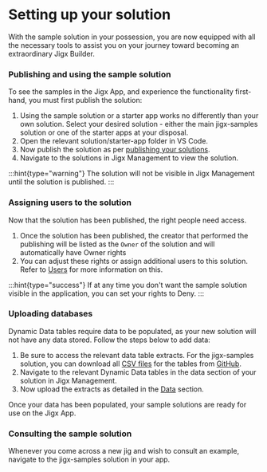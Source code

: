 # Setting up your solution

With the sample solution in your possession, you are now equipped with all the necessary tools to assist you on your journey toward becoming an extraordinary Jigx Builder.

### Publishing and using the sample solution

To see the samples in the Jigx App, and experience the functionality first-hand, you must first publish the solution:

1. Using the sample solution or a starter app works no differently than your own solution. Select your desired solution - either the main jigx-samples solution or one of the starter apps at your disposal.
2. Open the relevant solution/starter-app folder in VS Code.
3. Now publish the solution as per [publishing your solutions](https://docs.jigx.com/publishing-a-solution).
4. Navigate to the solutions in Jigx Management to view the solution.

:::hint{type="warning"}
The solution will not be visible in Jigx Management until the solution is published.
:::

### Assigning users to the solution

Now that the solution has been published, the right people need access.

1. Once the solution has been published, the creator that performed the publishing will be listed as the `Owner` of the solution and will automatically have Owner rights
2. You can adjust these rights or assign additional users to this solution. Refer to [Users](https://docs.jigx.com/users) for more information on this.

:::hint{type="success"}
If at any time you don't want the sample solution visible in the application, you can set your rights to Deny.
:::

### Uploading databases

Dynamic Data tables require data to be populated, as your new solution will not have any data stored. Follow the steps below to add data:

1. Be sure to access the relevant data table extracts. For the jigx-samples solution, you can download all [CSV files](https://github.com/jigx-com/jigx-samples/tree/main/quickstart/csv) for the tables from [GitHub](https://github.com/jigx-com/jigx-samples/tree/main/quickstart/csv).
2. Navigate to the relevant Dynamic Data tables in the data section of your solution in Jigx Management.
3. Now upload the extracts as detailed in the [Data](https://docs.jigx.com/S_SB-data) section.

Once your data has been populated, your sample solutions are ready for use on the Jigx App.

### Consulting the sample solution

Whenever you come across a new jig and wish to consult an example, navigate to the jigx-samples solution in your app.
